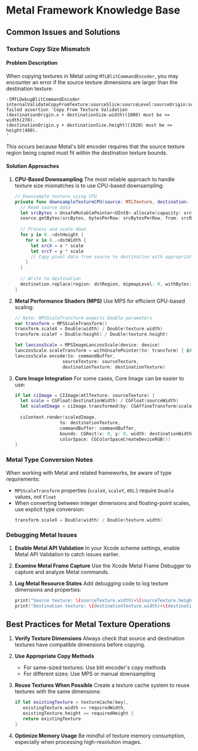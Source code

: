 # Metal Framework Knowledge Base

## Common Issues and Solutions

### Texture Copy Size Mismatch

#### Problem Description
When copying textures in Metal using `MTLBlitCommandEncoder`, you may encounter an error if the source texture dimensions are larger than the destination texture:

```
-[MTLDebugBlitCommandEncoder internalValidateCopyFromTexture:sourceSlice:sourceLevel:sourceOrigin:sourceSize:toTexture:destinationSlice:destinationLevel:destinationOrigin:options:]:496: failed assertion `Copy From Texture Validation
(destinationOrigin.x + destinationSize.width)(1080) must be <= width(270).
(destinationOrigin.y + destinationSize.height)(1920) must be <= height(480).
'
```

This occurs because Metal's blit encoder requires that the source texture region being copied must fit within the destination texture bounds.

#### Solution Approaches

1. **CPU-Based Downsampling**
   The most reliable approach to handle texture size mismatches is to use CPU-based downsampling:
   ```swift
   // Downsample texture using CPU
   private func downsampleTextureCPU(source: MTLTexture, destination: MTLTexture, scale: Int) {
     // Read source data
     let srcBytes = UnsafeMutablePointer<UInt8>.allocate(capacity: srcWidth * srcHeight * bytesPerPixel)
     source.getBytes(srcBytes, bytesPerRow: srcBytesPerRow, from: srcRegion, mipmapLevel: 0)
     
     // Process and scale down
     for y in 0..<dstHeight {
       for x in 0..<dstWidth {
         let srcX = x * scale
         let srcY = y * scale
         // Copy pixel data from source to destination with appropriate scaling
       }
     }
     
     // Write to destination
     destination.replace(region: dstRegion, mipmapLevel: 0, withBytes: dstBytes, bytesPerRow: dstBytesPerRow)
   }
   ```

2. **Metal Performance Shaders (MPS)**
   Use MPS for efficient GPU-based scaling:
   ```swift
   // Note: MPSScaleTransform expects Double parameters
   var transform = MPSScaleTransform()
   transform.scaleX = Double(width) / Double(texture.width)
   transform.scaleY = Double(height) / Double(texture.height)
   
   let lanczosScale = MPSImageLanczosScale(device: device)
   lanczosScale.scaleTransform = withUnsafePointer(to: transform) { $0 }
   lanczosScale.encode(to: commandBuffer, 
                     sourceTexture: sourceTexture,
                     destinationTexture: destinationTexture)
   ```

3. **Core Image Integration**
   For some cases, Core Image can be easier to use:
   ```swift
   if let ciImage = CIImage(mtlTexture: sourceTexture) {
     let scale = CGFloat(destinationWidth) / CGFloat(sourceWidth) 
     let scaledImage = ciImage.transformed(by: CGAffineTransform(scaleX: scale, y: scale))
     
     ciContext.render(scaledImage, 
                    to: destinationTexture, 
                    commandBuffer: commandBuffer, 
                    bounds: CGRect(x: 0, y: 0, width: destinationWidth, height: destinationHeight), 
                    colorSpace: CGColorSpaceCreateDeviceRGB())
   }
   ```

### Metal Type Conversion Notes

When working with Metal and related frameworks, be aware of type requirements:

- `MPSScaleTransform` properties (`scaleX`, `scaleY`, etc.) require `Double` values, not `Float`
- When converting between integer dimensions and floating-point scales, use explicit type conversion:
  ```swift
  transform.scaleX = Double(width) / Double(texture.width)
  ```

### Debugging Metal Issues

1. **Enable Metal API Validation**
   In your Xcode scheme settings, enable Metal API Validation to catch issues earlier.

2. **Examine Metal Frame Capture**
   Use the Xcode Metal Frame Debugger to capture and analyze Metal commands.

3. **Log Metal Resource States**
   Add debugging code to log texture dimensions and properties:
   ```swift
   print("Source texture: \(sourceTexture.width)×\(sourceTexture.height)")
   print("Destination texture: \(destinationTexture.width)×\(destinationTexture.height)")
   ```

## Best Practices for Metal Texture Operations

1. **Verify Texture Dimensions**
   Always check that source and destination textures have compatible dimensions before copying.

2. **Use Appropriate Copy Methods**
   - For same-sized textures: Use blit encoder's copy methods
   - For different sizes: Use MPS or manual downsampling

3. **Reuse Textures When Possible**
   Create a texture cache system to reuse textures with the same dimensions:
   ```swift
   if let existingTexture = textureCache[key],
      existingTexture.width == requiredWidth,
      existingTexture.height == requiredHeight {
      return existingTexture
   }
   ```

4. **Optimize Memory Usage**
   Be mindful of texture memory consumption, especially when processing high-resolution images. 